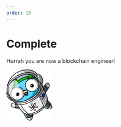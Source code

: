```yaml
---
order: 15
---
```


# Complete

Hurrah you are now a blockchain engineer!

!["Greetings Cosmonauts"](../space.png)
